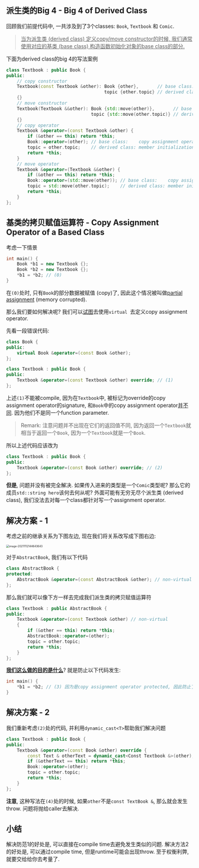 ## 派生类的Big 4 - Big 4 of Derived Class

回顾我们前提代码中, 一共涉及到了3个classes: `Book`, `Textbook` 和 `Comic`.

> <u>当为派生类 (derived class) 定义copy/move constructor的时候, 我们通常使用对应的基类 (base class) 构造函数初始化对象的base class的部分.</u>

下面为derived class的big 4的写法案例

```cpp
class Textbook : public Book {
public:
    // copy constructor
    Textbook(const Textbook &other): Book {other},       // base class:    copy constructor
    								 topic {other.topic} // derived class: member initialization
    {}
    // move constructor
    Textbook(Textbook &&other): Book {std::move(other)},       // base class:    move constructor 
    							topic {std::move(other.topic)} // derived class: member initialization
    {}
    // copy operator
    Textbook &operator=(const Textbook &other) {
        if (&other == this) return *this;
        Book::operator=(other); // base class:    copy assignment operator
        topic = other.topic;    // derived class: member initialization
        return *this;
    }
    // move operator
    Textbook &operator=(Textbook &&other) {
        if (&other == this) return *this;
        Book::operator=(std::move(other)); // base class:    copy assignment operator
        topic = std::move(other.topic);    // derived class: member initialization
        return *this;
    }
};
```

## 基类的拷贝赋值运算符 - Copy Assignment Operator of a Based Class

考虑一下情景

```cpp
int main() {
	Book *b1 = new Textbook {};
    Book *b2 = new Textbook {};
    *b1 = *b2; // (0)
}
```

在`(0)`处时, 只有`Book`的部分数据被赋值 (copy)了, 因此这个情况被叫做<u>partial assignment</u> (memory corrupted). 

那么我们要如何解决呢? 我们可以<u>试图</u>去使用`virtual `去定义copy assignment operator.

先看一段错误代码:

```cpp
class Book {
public:
    virtual Book &operator=(const Book &other);
};

class Textbook : public Book {
public:
    Textbook &operator=(const Textbook &other) override; // (1)
};
```

上述`(1)`不能被compile, 因为在`Textbook`中, 被标记为override的copy assignment operator的signature, 和`Book`中的copy assignment operator<u>并不同</u>. 因为他们不是同一个function parameter.

> Remark: 注意问题并不出现在它们的返回值不同, 因为返回一个`Textbook`就相当于返回一个`Book`, 因为一个`Textbook`就是一个`Book`. 

所以上述代码应该改为

```cpp
class Textbook : public Book {
public:
    Textbook &operator=(const Book &other) override; // (2)
};
```

**但是**, 问题并没有被完全解决. 如果传入进来的类型是一个`Comic`类型呢? 那么它的成员`std::string hero`该何去何从呢? 外面可能有无穷无尽个派生类 (derived class), 我们没法去对每一个class都针对写一个assignment operator.

## 解决方案 - 1

考虑之前的继承关系为下图左边, 现在我们将关系改写成下图右边:

<img src="D:\dev\AllNote\.mdnote\assets\image-20211112144643643.png" alt="image-20211112144643643" style="zoom:50%;" />

对于`AbstractBook`, 我们有以下代码

```cpp
class AbstractBook {
protected:
    AbstractBook &operator=(const AbstractBook &other); // non-virtual
};
```

那么我们就可以像下方一样去完成我们派生类的拷贝赋值运算符

```cpp
class Textbook : public AbstractBook {
public:
    Textbook &operator=(const Textbook &other) // non-virtual
    {
		if (&other == this) return *this;
        AbstractBook::operator=(other);
        topic = other.topic;
        return *this;
    }
};
```

**<u>我们这么做的目的是什么</u>**? 就是防止以下代码发生:

```cpp
int main() {
    *b1 = *b2; // (3) 因为是copy assignment operator protected, 因此防止了此类事件的发生, 不允许partial assignment
}
```

## 解决方案 - 2

我们重新考虑`(2)`处的代码, 并利用`dynamic_cast<T>`帮助我们解决问题

```cpp
class Textbook : public Book {
public:
    Textbook &operator=(const Book &other) override {
        const Text & otherText = dynamic_cast<Const Textbook &>(other); // (4)
        if (&otherText == this) return *this;
        Book::operator=(other);
        topic = other.topic;
        return *this;
    }
};
```

**注意**, 这种写法在`(4)`处的时候, 如果`other`不是`const TextBook &`, 那么就会发生throw. 问题将抛给caller去解决. 



## 小结

解决防范1的好处是, 可以直接在compile time去避免发生类似的问题. 解决方法2的好处是, 可以通过compile time, 但是runtime可能会出现throw. 至于权衡利弊, 就要交给给你去考量了.

